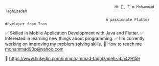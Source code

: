                                                       Hi 👋, I'm Mohammad Taghizadeh

                                                  A passionate Flutter developer from Iran
                                                 
:white_check_mark: Skilled in Mobile Application Development with Java and Flutter.
:white_check_mark: Interested in learning new things about programming.
:white_check_mark: I’m currently working on improving my problem solving skills.
:email: How to reach me mohammad93p@yahoo.com


:link:
https://www.linkedin.com/in/mohammad-taghizadeh-aba429159
